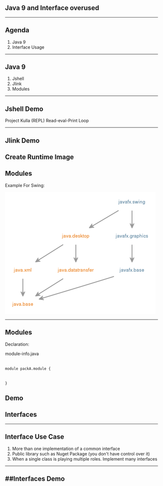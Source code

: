 ## Java 9 and Interface overused
---
## Agenda
1.  Java 9
2.  Interface Usage

---
## Java 9

1.  Jshell
2.  Jlink
3.  Modules
---

## Jshell Demo
Project Kulla (REPL) Read-eval-Print Loop

---

## Jlink Demo

Create Runtime Image
---


## Modules

Example For Swing: 

![](images/javafx.swing-graph.png)

---
## Modules
Declaration:

module-info.java

<code>
module packA.module {


}
</code>

Demo
---

## Interfaces
---

## Interface Use Case
1.  More than one implementation of a common interface
2.  Public library such as Nuget Package (you don't have control over it)
3.  When a single class is playing multiple roles. Implement many interfaces

---
##Interfaces Demo
---



